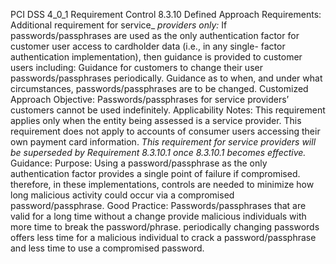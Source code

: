 PCI DSS 4_0_1 Requirement Control 8.3.10 Defined Approach Requirements: Additional requirement for service_ _providers only:_ If passwords/passphrases are used as the only authentication factor for customer user access to cardholder data (i.e., in any single- factor authentication implementation), then guidance is provided to customer users including: Guidance for customers to change their user passwords/passphrases periodically. Guidance as to when, and under what circumstances, passwords/passphrases are to be changed. Customized Approach Objective: Passwords/passphrases for service providers’ customers cannot be used indefinitely. Applicability Notes: This requirement applies only when the entity being assessed is a service provider. This requirement does not apply to accounts of consumer users accessing their own payment card information. _This requirement for service providers will be_ _superseded by Requirement 8.3.10.1 once 8.3.10.1_ _becomes effective._ Guidance: Purpose: Using a password/passphrase as the only authentication factor provides a single point of failure if compromised. therefore, in these implementations, controls are needed to minimize how long malicious activity could occur via a compromised password/passphrase. Good Practice: Passwords/passphrases that are valid for a long time without a change provide malicious individuals with more time to break the password/phrase. periodically changing passwords offers less time for a malicious individual to crack a password/passphrase and less time to use a compromised password.